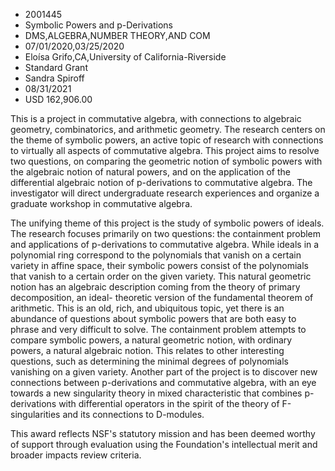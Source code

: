 
* 2001445
* Symbolic Powers and p-Derivations
* DMS,ALGEBRA,NUMBER THEORY,AND COM
* 07/01/2020,03/25/2020
* Eloísa Grifo,CA,University of California-Riverside
* Standard Grant
* Sandra Spiroff
* 08/31/2021
* USD 162,906.00

This is a project in commutative algebra, with connections to algebraic
geometry, combinatorics, and arithmetic geometry. The research centers on the
theme of symbolic powers, an active topic of research with connections to
virtually all aspects of commutative algebra. This project aims to resolve two
questions, on comparing the geometric notion of symbolic powers with the
algebraic notion of natural powers, and on the application of the differential
algebraic notion of p-derivations to commutative algebra. The investigator will
direct undergraduate research experiences and organize a graduate workshop in
commutative algebra.

The unifying theme of this project is the study of symbolic powers of ideals.
The research focuses primarily on two questions: the containment problem and
applications of p-derivations to commutative algebra. While ideals in a
polynomial ring correspond to the polynomials that vanish on a certain variety
in affine space, their symbolic powers consist of the polynomials that vanish to
a certain order on the given variety. This natural geometric notion has an
algebraic description coming from the theory of primary decomposition, an ideal-
theoretic version of the fundamental theorem of arithmetic. This is an old,
rich, and ubiquitous topic, yet there is an abundance of questions about
symbolic powers that are both easy to phrase and very difficult to solve. The
containment problem attempts to compare symbolic powers, a natural geometric
notion, with ordinary powers, a natural algebraic notion. This relates to other
interesting questions, such as determining the minimal degrees of polynomials
vanishing on a given variety. Another part of the project is to discover new
connections between p-derivations and commutative algebra, with an eye towards a
new singularity theory in mixed characteristic that combines p-derivations with
differential operators in the spirit of the theory of F-singularities and its
connections to D-modules.

This award reflects NSF's statutory mission and has been deemed worthy of
support through evaluation using the Foundation's intellectual merit and broader
impacts review criteria.
